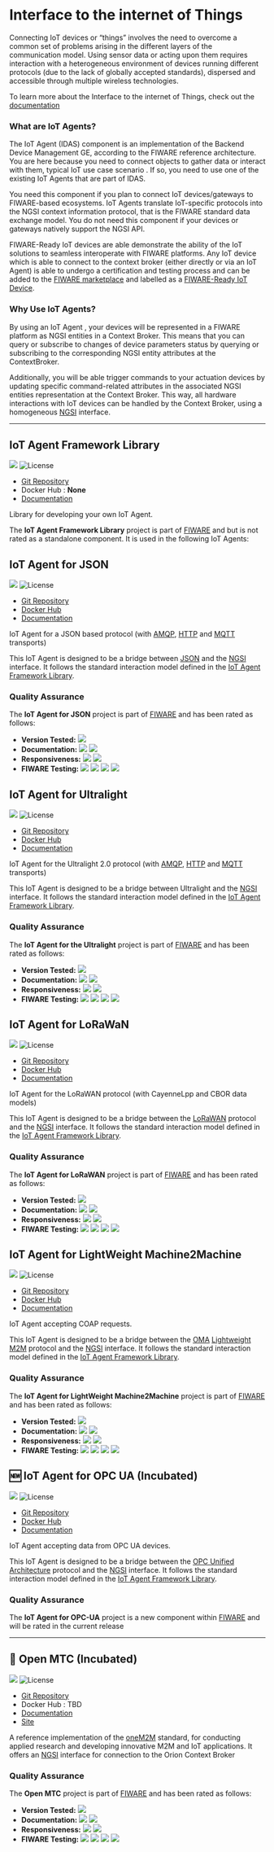 # Interface to the internet of Things

Connecting IoT devices or “things” involves the need to overcome a common set of
problems arising in the different layers of the communication model. Using
sensor data or acting upon them requires interaction with a heterogeneous
environment of devices running different protocols (due to the lack of globally
accepted standards), dispersed and accessible through multiple wireless
technologies.

To learn more about the Interface to the internet of Things, check out the
[documentation](https://fiwaretourguide.readthedocs.io/en/latest/iot-agents/introduction/)

### What are IoT Agents?

The IoT Agent (IDAS) component is an implementation of the Backend Device
Management GE, according to the FIWARE reference architecture. You are here
because you need to connect objects to gather data or interact with them,
typical IoT use case scenario . If so, you need to use one of the existing IoT
Agents that are part of IDAS.

You need this component if you plan to connect IoT devices/gateways to
FIWARE-based ecosystems. IoT Agents translate IoT-specific protocols into the
NGSI context information protocol, that is the FIWARE standard data exchange
model. You do not need this component if your devices or gateways natively
support the NGSI API.

FIWARE-Ready IoT devices are able demonstrate the ability of the IoT solutions
to seamless interoperate with FIWARE platforms. Any IoT device which is able to
connect to the context broker (either directly or via an IoT Agent) is able to
undergo a certification and testing process and can be added to the
[FIWARE marketplace](https://marketplace.fiware.org/) and labelled as a
[FIWARE-Ready IoT Device](http://marketplace.fiware.org/pages/how-to-devices).

### Why Use IoT Agents?

By using an IoT Agent , your devices will be represented in a FIWARE platform as
NGSI entities in a Context Broker. This means that you can query or subscribe to
changes of device parameters status by querying or subscribing to the
corresponding NGSI entity attributes at the ContextBroker.

Additionally, you will be able trigger commands to your actuation devices by
updating specific command-related attributes in the associated NGSI entities
representation at the Context Broker. This way, all hardware interactions with
IoT devices can be handled by the Context Broker, using a homogeneous
[NGSI](https://swagger.lab.fiware.org/?url=https://raw.githubusercontent.com/Fiware/specifications/master/OpenAPI/ngsiv2/ngsiv2-openapi.json)
interface.

---

## IoT Agent Framework Library

[![](https://nexus.lab.fiware.org/repository/raw/public/badges/chapters/iot-agents.svg)](https://www.fiware.org/developers/catalogue/)
![License](https://img.shields.io/github/license/telefonicaid/iotagent-node-lib.svg)

-   [Git Repository](https://github.com/telefonicaid/iotagent-node-lib)
-   Docker Hub : **None**
-   [Documentation](https://iotagent-node-lib.rtfd.io)

Library for developing your own IoT Agent.

The **IoT Agent Framework Library** project is part of
[FIWARE](https://fiware.org/) and but is not rated as a standalone component. It
is used in the following IoT Agents:

## IoT Agent for JSON

[![](https://nexus.lab.fiware.org/repository/raw/public/badges/chapters/iot-agents.svg)](https://www.fiware.org/developers/catalogue/)
![License](https://img.shields.io/github/license/telefonicaid/iotagent-json.svg)

-   [Git Repository](https://github.com/telefonicaid/iotagent-json)
-   [Docker Hub](https://hub.docker.com/r/fiware/iotagent-json/)
-   [Documentation](https://fiware-iotagent-json.rtfd.io)

IoT Agent for a JSON based protocol (with [AMQP](https://www.amqp.org/),
[HTTP](https://www.w3.org/Protocols/) and [MQTT](https://mqtt.org/) transports)

This IoT Agent is designed to be a bridge between [JSON](https://json.org/) and
the
[NGSI](https://swagger.lab.fiware.org/?url=https://raw.githubusercontent.com/Fiware/specifications/master/OpenAPI/ngsiv2/ngsiv2-openapi.json)
interface. It follows the standard interaction model defined in the
[IoT Agent Framework Library](https://iotagent-node-lib.rtfd.io).

### Quality Assurance

The **IoT Agent for JSON** project is part of [FIWARE](https://fiware.org/) and
has been rated as follows:

-   **Version Tested:**
    ![ ](https://img.shields.io/badge/dynamic/json.svg?label=Version&url=https://fiware.github.io/catalogue/json/iotagent_json.json&query=$.version&colorB=blue)
-   **Documentation:**
    ![ ](https://img.shields.io/badge/dynamic/json.svg?label=Completeness&url=https://fiware.github.io/catalogue/json/iotagent_json.json&query=$.docCompleteness&colorB=blue)
    ![ ](https://img.shields.io/badge/dynamic/json.svg?label=Usability&url=https://fiware.github.io/catalogue/json/iotagent_json.json&query=$.docSoundness&colorB=blue)
-   **Responsiveness:**
    ![ ](https://img.shields.io/badge/dynamic/json.svg?label=Time%20to%20Respond&url=https://fiware.github.io/catalogue/json/iotagent_json.json&query=$.timeToCharge&colorB=blue)
    ![ ](https://img.shields.io/badge/dynamic/json.svg?label=Time%20to%20Fix&url=https://fiware.github.io/catalogue/json/iotagent_json.json&query=$.timeToFix&colorB=blue)
-   **FIWARE Testing:**
    ![ ](https://img.shields.io/badge/dynamic/json.svg?label=Tests%20Passed&url=https://fiware.github.io/catalogue/json/iotagent_json.json&query=$.failureRate&colorB=blue)
    ![ ](https://img.shields.io/badge/dynamic/json.svg?label=Scalability&url=https://fiware.github.io/catalogue/json/iotagent_json.json&query=$.scalability&colorB=blue)
    ![ ](https://img.shields.io/badge/dynamic/json.svg?label=Performance&url=https://fiware.github.io/catalogue/json/iotagent_json.json&query=$.performance&colorB=blue)
    ![ ](https://img.shields.io/badge/dynamic/json.svg?label=Stability&url=https://fiware.github.io/catalogue/json/iotagent_json.json&query=$.stability&colorB=blue)

## IoT Agent for Ultralight

[![](https://nexus.lab.fiware.org/repository/raw/public/badges/chapters/iot-agents.svg)](https://www.fiware.org/developers/catalogue/)
![License](https://img.shields.io/github/license/telefonicaid/iotagent-ul.svg)

-   [Git Repository](https://github.com/telefonicaid/iotagent-ul)
-   [Docker Hub](https://hub.docker.com/r/fiware/iotagent-ul/)
-   [Documentation](https://fiware-iotagent-ul.rtfd.io)

IoT Agent for the Ultralight 2.0 protocol (with [AMQP](https://www.amqp.org/),
[HTTP](https://www.w3.org/Protocols/) and [MQTT](https://mqtt.org/) transports)

This IoT Agent is designed to be a bridge between Ultralight and the
[NGSI](https://swagger.lab.fiware.org/?url=https://raw.githubusercontent.com/Fiware/specifications/master/OpenAPI/ngsiv2/ngsiv2-openapi.json)
interface. It follows the standard interaction model defined in the
[IoT Agent Framework Library](https://iotagent-node-lib.rtfd.io).

### Quality Assurance

The **IoT Agent for the Ultralight** project is part of
[FIWARE](https://fiware.org/) and has been rated as follows:

-   **Version Tested:**
    ![ ](https://img.shields.io/badge/dynamic/json.svg?label=Version&url=https://fiware.github.io/catalogue/json/iotagent_ul.json&query=$.version&colorB=blue)
-   **Documentation:**
    ![ ](https://img.shields.io/badge/dynamic/json.svg?label=Completeness&url=https://fiware.github.io/catalogue/json/iotagent_ul.json&query=$.docCompleteness&colorB=blue)
    ![ ](https://img.shields.io/badge/dynamic/json.svg?label=Usability&url=https://fiware.github.io/catalogue/json/iotagent_ul.json&query=$.docSoundness&colorB=blue)
-   **Responsiveness:**
    ![ ](https://img.shields.io/badge/dynamic/json.svg?label=Time%20to%20Respond&url=https://fiware.github.io/catalogue/json/iotagent_ul.json&query=$.timeToCharge&colorB=blue)
    ![ ](https://img.shields.io/badge/dynamic/json.svg?label=Time%20to%20Fix&url=https://fiware.github.io/catalogue/json/iotagent_ul.json&query=$.timeToFix&colorB=blue)
-   **FIWARE Testing:**
    ![ ](https://img.shields.io/badge/dynamic/json.svg?label=Tests%20Passed&url=https://fiware.github.io/catalogue/json/iotagent_ul.json&query=$.failureRate&colorB=blue)
    ![ ](https://img.shields.io/badge/dynamic/json.svg?label=Scalability&url=https://fiware.github.io/catalogue/json/iotagent_ul.json&query=$.scalability&colorB=blue)
    ![ ](https://img.shields.io/badge/dynamic/json.svg?label=Performance&url=https://fiware.github.io/catalogue/json/iotagent_ul.json&query=$.performance&colorB=blue)
    ![ ](https://img.shields.io/badge/dynamic/json.svg?label=Stability&url=https://fiware.github.io/catalogue/json/iotagent_ul.json&query=$.stability&colorB=blue)

## IoT Agent for LoRaWaN

[![](https://nexus.lab.fiware.org/repository/raw/public/badges/chapters/iot-agents.svg)](https://www.fiware.org/developers/catalogue/)
![License](https://img.shields.io/github/license/Atos-Research-and-Innovation/IoTagent-LoRaWAN.svg)

-   [Git Repository](https://github.com/Atos-Research-and-Innovation/IoTagent-LoRaWAN)
-   [Docker Hub](https://hub.docker.com/r/fiware/iotagent-lorawan/)
-   [Documentation](https://fiware-lorawan.rtfd.io)

IoT Agent for the LoRaWAN protocol (with CayenneLpp and CBOR data models)

This IoT Agent is designed to be a bridge between the
[LoRaWAN](https://lora-alliance.org/about-lorawan) protocol and the
[NGSI](https://swagger.lab.fiware.org/?url=https://raw.githubusercontent.com/Fiware/specifications/master/OpenAPI/ngsiv2/ngsiv2-openapi.json)
interface. It follows the standard interaction model defined in the
[IoT Agent Framework Library](https://iotagent-node-lib.rtfd.io).

### Quality Assurance

The **IoT Agent for LoRaWAN** project is part of [FIWARE](https://fiware.org/)
and has been rated as follows:

-   **Version Tested:**
    ![ ](https://img.shields.io/badge/dynamic/json.svg?label=Version&url=https://fiware.github.io/catalogue/json/iotagent_LoRa.json&query=$.version&colorB=blue)
-   **Documentation:**
    ![ ](https://img.shields.io/badge/dynamic/json.svg?label=Completeness&url=https://fiware.github.io/catalogue/json/iotagent_LoRa.json&query=$.docCompleteness&colorB=blue)
    ![ ](https://img.shields.io/badge/dynamic/json.svg?label=Usability&url=https://fiware.github.io/catalogue/json/iotagent_LoRa.json&query=$.docSoundness&colorB=blue)
-   **Responsiveness:**
    ![ ](https://img.shields.io/badge/dynamic/json.svg?label=Time%20to%20Respond&url=https://fiware.github.io/catalogue/json/iotagent_LoRa.json&query=$.timeToCharge&colorB=blue)
    ![ ](https://img.shields.io/badge/dynamic/json.svg?label=Time%20to%20Fix&url=https://fiware.github.io/catalogue/json/iotagent_LoRa.json&query=$.timeToFix&colorB=blue)
-   **FIWARE Testing:**
    ![ ](https://img.shields.io/badge/dynamic/json.svg?label=Tests%20Passed&url=https://fiware.github.io/catalogue/json/iotagent_LoRa.json&query=$.failureRate&colorB=blue)
    ![ ](https://img.shields.io/badge/dynamic/json.svg?label=Scalability&url=https://fiware.github.io/catalogue/json/iotagent_LoRa.json&query=$.scalability&colorB=blue)
    ![ ](https://img.shields.io/badge/dynamic/json.svg?label=Performance&url=https://fiware.github.io/catalogue/json/iotagent_LoRa.json&query=$.performance&colorB=blue)
    ![ ](https://img.shields.io/badge/dynamic/json.svg?label=Stability&url=https://fiware.github.io/catalogue/json/iotagent_LoRa.json&query=$.stability&colorB=blue)

## IoT Agent for LightWeight Machine2Machine

[![](https://nexus.lab.fiware.org/repository/raw/public/badges/chapters/iot-agents.svg)](https://www.fiware.org/developers/catalogue/)
![License](https://img.shields.io/github/license/telefonicaid/lightweightm2m-iotagent.svg)

-   [Git Repository](https://github.com/telefonicaid/lightweightm2m-iotagent)
-   [Docker Hub](https://hub.docker.com/r/fiware/lightweightm2m-iotagent/)
-   [Documentation](https://fiware-iotagent-lwm2m.rtfd.io)

IoT Agent accepting COAP requests.

This IoT Agent is designed to be a bridge between the
[OMA](https://www.omaspecworks.org/)
[Lightweight M2M](https://www.omaspecworks.org/what-is-oma-specworks/iot/lightweight-m2m-lwm2m/)
protocol and the
[NGSI](https://swagger.lab.fiware.org/?url=https://raw.githubusercontent.com/Fiware/specifications/master/OpenAPI/ngsiv2/ngsiv2-openapi.json)
interface. It follows the standard interaction model defined in the
[IoT Agent Framework Library](https://iotagent-node-lib.rtfd.io).

### Quality Assurance

The **IoT Agent for LightWeight Machine2Machine** project is part of
[FIWARE](https://fiware.org/) and has been rated as follows:

-   **Version Tested:**
    ![ ](https://img.shields.io/badge/dynamic/json.svg?label=Version&url=https://fiware.github.io/catalogue/json/iotagent_LWM2M.json&query=$.version&colorB=blue)
-   **Documentation:**
    ![ ](https://img.shields.io/badge/dynamic/json.svg?label=Completeness&url=https://fiware.github.io/catalogue/json/iotagent_LWM2M.json&query=$.docCompleteness&colorB=blue)
    ![ ](https://img.shields.io/badge/dynamic/json.svg?label=Usability&url=https://fiware.github.io/catalogue/json/iotagent_LWM2M.json&query=$.docSoundness&colorB=blue)
-   **Responsiveness:**
    ![ ](https://img.shields.io/badge/dynamic/json.svg?label=Time%20to%20Respond&url=https://fiware.github.io/catalogue/json/iotagent_LWM2M.json&query=$.timeToCharge&colorB=blue)
    ![ ](https://img.shields.io/badge/dynamic/json.svg?label=Time%20to%20Fix&url=https://fiware.github.io/catalogue/json/iotagent_LWM2M.json&query=$.timeToFix&colorB=blue)
-   **FIWARE Testing:**
    ![ ](https://img.shields.io/badge/dynamic/json.svg?label=Tests%20Passed&url=https://fiware.github.io/catalogue/json/iotagent_LWM2M.json&query=$.failureRate&colorB=blue)
    ![ ](https://img.shields.io/badge/dynamic/json.svg?label=Scalability&url=https://fiware.github.io/catalogue/json/iotagent_LWM2M.json&query=$.scalability&colorB=blue)
    ![ ](https://img.shields.io/badge/dynamic/json.svg?label=Performance&url=https://fiware.github.io/catalogue/json/iotagent_LWM2M.json&query=$.performance&colorB=blue)
    ![ ](https://img.shields.io/badge/dynamic/json.svg?label=Stability&url=https://fiware.github.io/catalogue/json/iotagent_LWM2M.json&query=$.stability&colorB=blue)

## :new: IoT Agent for OPC UA (Incubated)

[![](https://nexus.lab.fiware.org/repository/raw/public/badges/chapters/iot-agents.svg)](https://www.fiware.org/developers/catalogue/)
![License](https://img.shields.io/github/license/Engineering-Research-and-Development/iotagent-opcua.svg)

-   [Git Repository](https://github.com/Engineering-Research-and-Development/iotagent-opcua)
-   [Docker Hub](https://hub.docker.com/r/beincpps/opcuaage)
-   [Documentation](https://iotagent-opcua.rtfd.io)

IoT Agent accepting data from OPC UA devices.

This IoT Agent is designed to be a bridge between the
[OPC Unified Architecture](http://www.opcua.us/) protocol and the
[NGSI](https://swagger.lab.fiware.org/?url=https://raw.githubusercontent.com/Fiware/specifications/master/OpenAPI/ngsiv2/ngsiv2-openapi.json)
interface. It follows the standard interaction model defined in the
[IoT Agent Framework Library](https://iotagent-node-lib.rtfd.io).

### Quality Assurance

The **IoT Agent for OPC-UA** project is a new component within
[FIWARE](https://fiware.org/) and will be rated in the current release

---

## :seedling: Open MTC (Incubated)

[![](https://nexus.lab.fiware.org/repository/raw/public/badges/chapters/iot-agents.svg)](https://www.fiware.org/developers/catalogue/)
![License](https://img.shields.io/github/license/OpenMTC/OpenMTC.svg)

-   [Git Repository](https://github.com/OpenMTC/OpenMTC)
-   Docker Hub : TBD
-   [Documentation](http://www.openmtc.org/doc.html)
-   [Site](https://www.openmtc.org/)

A reference implementation of the [oneM2M](http://www.onem2m.org/) standard, for
conducting applied research and developing innovative M2M and IoT applications.
It offers an
[NGSI](https://swagger.lab.fiware.org/?url=https://raw.githubusercontent.com/Fiware/specifications/master/OpenAPI/ngsiv2/ngsiv2-openapi.json)
interface for connection to the Orion Context Broker

### Quality Assurance

The **Open MTC** project is part of [FIWARE](https://fiware.org/) and has been
rated as follows:

-   **Version Tested:**
    ![ ](https://img.shields.io/badge/dynamic/json.svg?label=Version&url=https://fiware.github.io/catalogue/json/open_mtc.json&query=$.version&colorB=blue)
-   **Documentation:**
    ![ ](https://img.shields.io/badge/dynamic/json.svg?label=Completeness&url=https://fiware.github.io/catalogue/json/open_mtc.json&query=$.docCompleteness&colorB=blue)
    ![ ](https://img.shields.io/badge/dynamic/json.svg?label=Usability&url=https://fiware.github.io/catalogue/json/open_mtc.json&query=$.docSoundness&colorB=blue)
-   **Responsiveness:**
    ![ ](https://img.shields.io/badge/dynamic/json.svg?label=Time%20to%20Respond&url=https://fiware.github.io/catalogue/json/open_mtc.json&query=$.timeToCharge&colorB=blue)
    ![ ](https://img.shields.io/badge/dynamic/json.svg?label=Time%20to%20Fix&url=https://fiware.github.io/catalogue/json/open_mtc.json&query=$.timeToFix&colorB=blue)
-   **FIWARE Testing:**
    ![ ](https://img.shields.io/badge/dynamic/json.svg?label=Tests%20Passed&url=https://fiware.github.io/catalogue/json/open_mtc.json&query=$.failureRate&colorB=blue)
    ![ ](https://img.shields.io/badge/dynamic/json.svg?label=Scalability&url=https://fiware.github.io/catalogue/json/open_mtc.json&query=$.scalability&colorB=blue)
    ![ ](https://img.shields.io/badge/dynamic/json.svg?label=Performance&url=https://fiware.github.io/catalogue/json/open_mtc.json&query=$.performance&colorB=blue)
    ![ ](https://img.shields.io/badge/dynamic/json.svg?label=Stability&url=https://fiware.github.io/catalogue/json/open_mtc.json&query=$.stability&colorB=blue)
